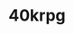 ---
title: 40krpg
crosslinks:
- itmejp
- 40kLore
- GameMasterApp
- VerghastIV
- gametales
- spam
- Warhammer
- 40kOrkScience
---